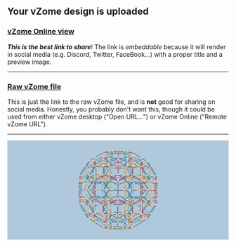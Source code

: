 ## Your vZome design is uploaded

### [vZome Online view][embed]

***This is the best link to share***!  The link is *embeddable* because it will render in social media (e.g. Discord, Twitter, FaceBook...) with a proper title and a preview image.

---

### [Raw vZome file][raw]

This is just the link to the raw vZome file, and is **not** good for
sharing on social media.
Honestly, you probably don't want this, though it could be used from either
vZome desktop ("Open URL...") or vZome Online ("Remote vZome URL").

---

![Image](<testAspectRatio.png>)


[embed]: <https://vzome.com/app/embed.py?url=https://raw.githubusercontent.com/vorth/vzome-sharing/main/2021/10/24/11-44-14-testAspectRatio/testAspectRatio.vZome>
[raw]: <https://raw.githubusercontent.com/vorth/vzome-sharing/main/2021/10/24/11-44-14-testAspectRatio/testAspectRatio.vZome>
